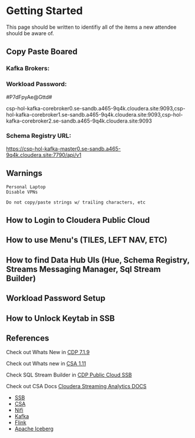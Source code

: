 # Getting Started 

This page should be written to identifiy all of the items a new attendee should be aware of.


## Copy Paste Boared


### Kafka Brokers:

### Workload Password:

#P7dFpyAe@Gttd#

csp-hol-kafka-corebroker0.se-sandb.a465-9q4k.cloudera.site:9093,csp-hol-kafka-corebroker1.se-sandb.a465-9q4k.cloudera.site:9093,csp-hol-kafka-corebroker2.se-sandb.a465-9q4k.cloudera.site:9093

### Schema Registry URL:

https://csp-hol-kafka-master0.se-sandb.a465-9q4k.cloudera.site:7790/api/v1


## Warnings
	Personal Laptop
	Disable VPNs

	Do not copy/paste strings w/ trailing characters, etc


## How to Login to Cloudera Public Cloud

## How to use Menu's (TILES, LEFT NAV, ETC)

## How to find Data Hub UIs (Hue, Schema Registry, Streams Messaging Manager, Sql Stream Builder)

## Workload Password Setup

## How to Unlock Keytab in SSB

## References

Check out Whats New in [CDP 7.1.9](https://docs.cloudera.com/cdp-private-cloud-base/7.1.9/runtime-release-notes/topics/rt-pvc-whats-new.html) 

Check out Whats new in [CSA 1.11](https://docs.cloudera.com/csa/1.11.0/release-notes/topics/csa-what-new.html)

Check SQL Stream Builder in [CDP Public Cloud SSB](https://docs.cloudera.com/csa/1.11.0/ssb-overview/topics/csa-ssb-key-features.html)

Check out CSA Docs [Cloudera Streaming Analytics DOCS](https://docs.cloudera.com/csa/1.11.0/index.html)

 * [SSB](https://docs.cloudera.com/csa/1.11.0/ssb-overview/topics/csa-ssb-intro.html) 
 * [CSA](https://docs.cloudera.com/csa/1.11.0/index.html) 
 * [Nifi](https://nifi.apache.org)
 * [Kafka](https://kafka.apache.org)
 * [Flink](https://flink.apache.org/) 
 * [Apache Iceberg](https://iceberg.apache.org/)